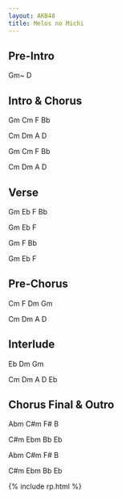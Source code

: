 ```yaml
---
layout: AKB48
title: Melos no Michi
---
```

## Pre-Intro 
Gm~ D 

## Intro & Chorus 
Gm Cm F Bb 

Cm Dm A D 

Gm Cm F Bb 

Cm Dm A D 

## Verse 
Gm Eb F Bb 

Gm Eb F 

Gm F Bb 

Gm Eb F 

## Pre-Chorus 
Cm F Dm Gm 

Cm Dm A D 

## Interlude 
Eb Dm Gm 

Cm Dm A D Eb 

## Chorus Final & Outro 
Abm C#m F# B 

C#m Ebm Bb Eb 

Abm C#m F# B 

C#m Ebm Bb Eb 

{% include rp.html %}
